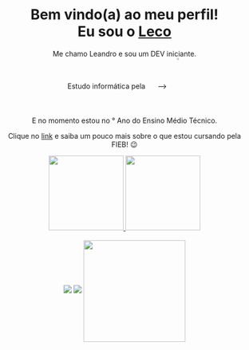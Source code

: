 <div>
  
  <h1 align="center">
    Bem vindo(a) ao meu perfil! <br>
    Eu sou o 
    <a href="https://www.linkedin.com/in/leconiches/">Leco</a>
  </h1>
  
  <p align="center">
    Me chamo Leandro e sou um DEV iniciante. <br>
    Estudo informática pela⠀⠀ -->⠀
    <a href="https://fieb.edu.br/" target="_blank">
      <img
           width="3%" 
           align="center" 
           valign="middle" 
           src="https://fieb.edu.br/wp-content/themes/fieb-2022/img/logo-fieb-branco.svg" 
           target="_blank" 
      />
    </a>  <br>
     E no momento estou no ° Ano do Ensino Médio Técnico.</p>
  </p>
  
  <p align="center">
    Clique no <a href="https://fieb.edu.br/curso/informatica/">link</a> e saiba um pouco mais sobre o que estou cursando pela FIEB! 😉️
  </p>
  
</div>

<div align="center">
  <a href="https://github.com/lecoTV">
    <img height="150em" src="https://github-readme-stats.vercel.app/api?username=lecoTV&count_private=true&include_all_commits=true&show_icons=true&theme=monokai&hide_border=false&show_owner=true&locale=pt-br"/>
    <img height="150em" src="https://github-readme-stats.vercel.app/api/top-langs/?username=lecoTV&theme=monokai&hide_border=false&&layout=compact&locale=pt-br"/>
  </a>
</div>

<br>

<div align="center">
  <a href="https://www.linkedin.com/in/leconiches/" target="_blank"><img src="https://img.shields.io/badge/-LinkedIn-%230077B5?style=for-the-badge&logo=linkedin&logoColor=white" target="_blank"></a> 
  <a href="mailto:lecotv2006123@gmail.com"><img src="https://img.shields.io/badge/-Gmail-%23333?style=for-the-badge&logo=gmail&logoColor=white" target="_blank"></a>


<img align="center"  height="204em" widht="108em" src="https://media.tenor.com/P3AdoxkWid0AAAAi/umbreon-shiny.gif">

